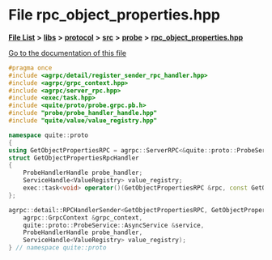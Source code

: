 

# File rpc\_object\_properties.hpp

[**File List**](files.md) **>** [**libs**](dir_6719ab1f1f7655efc2fa43f7eb574fd1.md) **>** [**protocol**](dir_256d27db1e44b9b04d67f4c92d3fc698.md) **>** [**src**](dir_62c749a433f68b441b7c0425b5469d66.md) **>** [**probe**](dir_8a7b54f280cdd6b46c67f9938f379d86.md) **>** [**rpc\_object\_properties.hpp**](rpc__object__properties_8hpp.md)

[Go to the documentation of this file](rpc__object__properties_8hpp.md)


```C++
#pragma once
#include <agrpc/detail/register_sender_rpc_handler.hpp>
#include <agrpc/grpc_context.hpp>
#include <agrpc/server_rpc.hpp>
#include <exec/task.hpp>
#include <quite/proto/probe.grpc.pb.h>
#include "probe/probe_handler_handle.hpp"
#include "quite/value/value_registry.hpp"

namespace quite::proto
{
using GetObjectPropertiesRPC = agrpc::ServerRPC<&quite::proto::ProbeService::AsyncService::RequestGetObjectProperties>;
struct GetObjectPropertiesRpcHandler
{
    ProbeHandlerHandle probe_handler;
    ServiceHandle<ValueRegistry> value_registry;
    exec::task<void> operator()(GetObjectPropertiesRPC &rpc, const GetObjectPropertiesRPC::Request &request);
};

agrpc::detail::RPCHandlerSender<GetObjectPropertiesRPC, GetObjectPropertiesRpcHandler> make_rpc_fetch_object_properties(
    agrpc::GrpcContext &grpc_context,
    quite::proto::ProbeService::AsyncService &service,
    ProbeHandlerHandle probe_handler,
    ServiceHandle<ValueRegistry> value_registry);
} // namespace quite::proto
```


